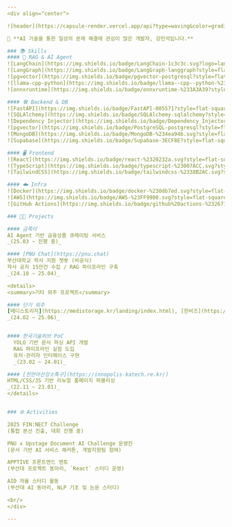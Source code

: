 ```yaml
---
<div align="center">

![header](https://capsule-render.vercel.app/api?type=waving&color=gradient&customColorList=10&height=200&section=header&text=Minseok's%20GitHub&fontSize=36&animation=fadeIn)

👏 **AI 기술을 통한 일상의 문제 해결에 관심이 많은 개발자, 강민석입니다.**  

### 📚 Skills
#### 🧠 RAG & AI Agent
![LangChain](https://img.shields.io/badge/LangChain-1c3c3c.svg?logo=langchain&logoColor=white&style=flat-square)
![LangGraph](https://img.shields.io/badge/LangGraph-langgraph?style=flat-square&logo=langgraph&logoColor=white&color=%23080808)
![pgvector](https://img.shields.io/badge/pgvector-postgresql?style=flat-square&logo=postgresql&logoColor=white&color=%234169E1)  
![llama-cpp-python](https://img.shields.io/badge/llama--cpp--python-%231B1F20?style=flat-square)
![onnxruntime](https://img.shields.io/badge/onnxruntime-%233A3A39?style=flat-square&logo=onnx&logoColor=%233A3A39&color=white)

#### 🛠️ Backend & DB
![FastAPI](https://img.shields.io/badge/FastAPI-005571?style=flat-square&logo=fastapi)
![SQLAlchemy](https://img.shields.io/badge/SQLAlchemy-sqlalchemy?style=flat-square&logo=sqlalchemy&logoColor=white&color=%23D71F00)
![Dependency Injector](https://img.shields.io/badge/Dependency_Injector-%2337A6FF?style=flat-square)  
![pgvector](https://img.shields.io/badge/PostgreSQL-postgresql?style=flat-square&logo=postgresql&logoColor=white&color=%234169E1)
![MongoDB](https://img.shields.io/badge/MongoDB-%234ea94b.svg?style=flat-square&logo=mongodb&logoColor=white)
![Supabase](https://img.shields.io/badge/Supabase-3ECF8E?style=flat-square&logo=supabase&logoColor=white)

#### 🖥️ Frontend
![React](https://img.shields.io/badge/react-%2320232a.svg?style=flat-square&logo=react&logoColor=%2361DAFB)
![TypeScript](https://img.shields.io/badge/typescript-%23007ACC.svg?style=flat-square&logo=typescript&logoColor=white)
![TailwindCSS](https://img.shields.io/badge/tailwindcss-%2338B2AC.svg?style=flat-square&logo=tailwind-css&logoColor=white)

#### ☁️ Infra
![Docker](https://img.shields.io/badge/docker-%230db7ed.svg?style=flat-square&logo=docker&logoColor=white)
![AWS](https://img.shields.io/badge/AWS-%23FF9900.svg?style=flat-square&logo=amazon-aws&logoColor=white)
![GitHub Actions](https://img.shields.io/badge/github%20actions-%232671E5.svg?style=flat-square&logo=githubactions&logoColor=white)

### 👨‍💻 Projects

#### 금쪽이
AI Agent 기반 금융상품 큐레이팅 서비스  
_(25.03 ~ 진행 중)_  

#### [PNU Chat](https://pnu.chat)  
부산대학교 학사 지원 챗봇 (비공식)    
학사 공지 15만건 수집 / RAG 파이프라인 구축  
_(24.10 ~ 25.04)_  

<details>
<summary>기타 외주 프로젝트</summary>

#### 단기 외주
[메디스토리지](https://medistorage.kr/landing/index.html), [한비즈](https://www.krbizcc.co.kr/) 등 웹 외주 작업  
_(24.02 ~ 25.06)_  


#### 한국기술허브 PoC 
  YOLO 기반 문서 파싱 API 개발  
  RAG 파이프라인 실험 도입  
  유저·관리자 인터페이스 구현  
  _(23.02 ~ 24.01)_  

#### [천안아산강소특구](https://innopolis-katech.re.kr/) 
HTML/CSS/JS 기반 리뉴얼 홈페이지 퍼블리싱  
_(22.11 ~ 23.01)_  
</details>


### 🌐 Activities

2025 FIN:NECT Challenge  
(통합 본선 진출, 대회 진행 중)

PNU x Upstage Document AI Challenge 운영진  
(문서 기반 AI 서비스 해커톤, 개발지원팀 참여)

APPTIVE 프론트엔드 멘토  
(부산대 프로젝트 동아리, `React` 스터디 운영)

AID 자율 스터디 활동  
(부산대 AI 동아리, NLP 기초 및 논문 스터디)

<br/>
</div>

---
```

